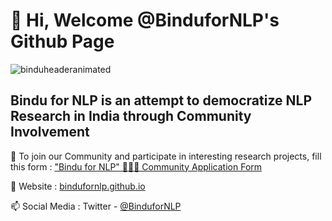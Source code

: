 # 👋 Hi, Welcome @BinduforNLP's Github Page

![binduheaderanimated](https://github.com/BinduforNLP/BinduforNLP/assets/137705635/14c4e2f2-2d9a-4180-8b5b-3aabfaa71c49)

## Bindu for NLP is an attempt to democratize NLP Research in India through Community Involvement


🌱 To join our Community and participate in interesting research projects, fill this form : ["Bindu for NLP" 🙋🏾‍♀️ Community Application Form](https://forms.gle/WZUrt5ANfgArDHzy5) 

💞️ Website : [bindufornlp.github.io](https://bindufornlp.github.io/) 

📫 Social Media : Twitter - [@BinduforNLP](https://twitter.com/BinduforNLP) 
